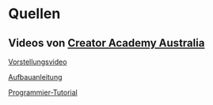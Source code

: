 # Quellen

## Videos von [Creator Academy Australia](https://www.youtube.com/@CreatorAcademyAustralia)

[Vorstellungsvideo](https://www.youtube.com/watch?v=MCVW2Uqanlw)

[Aufbauanleitung](https://www.youtube.com/watch?v=IiCZoNBiXc0)

[Programmier-Tutorial](https://www.youtube.com/watch?v=TupLmKkHMBU)


